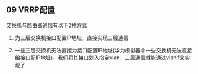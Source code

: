 ## 09 VRRP配置

交换机与路由器通信有以下2种方式

1. 为三层交换机接口配置IP地址，直接实现三层通信





2. 一些三层交换机无法直接为接口配置IP地址(华为模拟器中一些交换机无法直接给接口配IP地址)，我们将其接口划入指定vlan，三层通信就能通过vlanif来实现了
